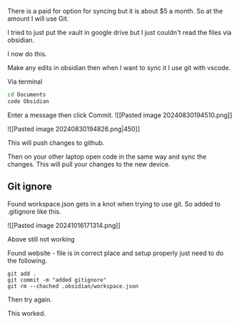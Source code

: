 There is a paid for option for syncing but it is about $5 a month. So at the amount I will use Git.

I tried to just put the vault in google drive but I just couldn't read the files via obsidian.

I now do this.

Make any edits in obsidian then when I want to sync it I use git with vscode.

Via terminal 

```bash
cd Documents
code Obsidian
```

Enter a message then click Commit.
![[Pasted image 20240830194510.png]]

![[Pasted image 20240830194826.png|450]]

This will push changes to github.

Then on your other laptop open code in the same way and sync the changes.  This will pull your changes to the new device.


## Git ignore

Found workspace.json gets in a knot when trying to use git.  So added to .gitignore like this.

![[Pasted image 20241016171314.png]]

Above still not working

Found website - file is in correct place and setup properly just need to do the following.

```
git add .
git commit -m "added gitignore"
git rm --chached .obsidian/workspace.json
```

Then try again.

This worked.